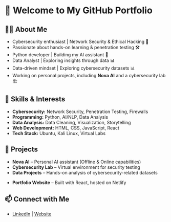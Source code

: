 # 🚀 Welcome to My GitHub Portfolio

## 👨‍💻 About Me

* Cybersecurity enthusiast | Network Security & Ethical Hacking 🔐
* Passionate about hands-on learning & penetration testing 🛠️
* Python developer | Building my AI assistant 🤖
* Data Analyst | Exploring insights through data 📊
* Data-driven mindset | Exploring cybersecurity datasets 📊
* Working on personal projects, including **Nova AI** and a cybersecurity lab 🏗️

## 🔧 Skills & Interests

* **Cybersecurity:** Network Security, Penetration Testing, Firewalls
* **Programming:** Python, AI/NLP, Data Analysis
* **Data Analysis:** Data Cleaning, Visualization, Storytelling
* **Web Development:** HTML, CSS, JavaScript, React
* **Tech Stack:** Ubuntu, Kali Linux, Virtual Labs

## 📂 Projects

* **Nova AI** – Personal AI assistant (Offline & Online capabilities)
* **Cybersecurity Lab** – Virtual environment for security testing
* **Data Projects** – Hands-on analysis of cybersecurity-related datasets

<!-- Optionally, add below if you have a web dev project -->

* **Portfolio Website** – Built with React, hosted on Netlify

## 📫 Connect with Me

* [LinkedIn](https://www.linkedin.com/in/percy-mkhabela-443445240/) | [Website](https://percymkhabela.netlify.app/)


